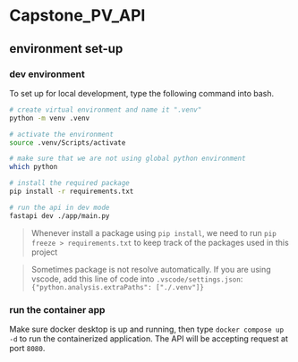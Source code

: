 # Capstone_PV_API

## environment set-up

### dev environment

To set up for local development, type the following command into bash.

```bash
# create virtual environment and name it ".venv"
python -m venv .venv

# activate the environment
source .venv/Scripts/activate

# make sure that we are not using global python environment
which python

# install the required package
pip install -r requirements.txt

# run the api in dev mode
fastapi dev ./app/main.py

```

> Whenever install a package using `pip install`, we need to run `pip freeze > requirements.txt` to keep track of the packages used in this project

> Sometimes package is not resolve automatically. If you are using vscode, add this line of code into `.vscode/settings.json`: 
`{"python.analysis.extraPaths": ["./.venv"]}`


### run the container app

Make sure docker desktop is up and running, then type `docker compose up -d` to run the containerized application. The API will be accepting request at port `8080`.

